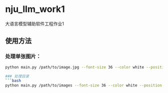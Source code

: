 # nju_llm_work1

大语言模型辅助软件工程作业1

## 使用方法

### 处理单张图片：
```bash
python main.py /path/to/image.jpg --font-size 36 --color white --position bottom-right

### 处理目录
```bash
python main.py /path/to/images --font-size 36 --color white --position bottom-right
